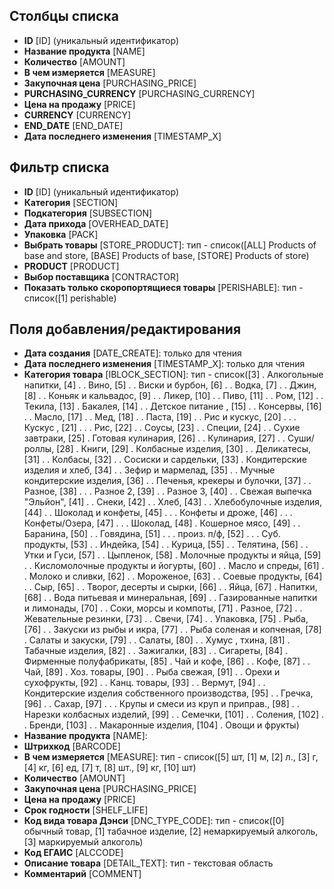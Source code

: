 <!--AUTODOC-->
## Столбцы списка
* <!--[LIST_CODE=ID]--><b>ID</b> [ID] (уникальный идентификатор)
* <!--[LIST_CODE=NAME]--><b>Название продукта</b> [NAME]
* <!--[LIST_CODE=AMOUNT]--><b>Количество</b> [AMOUNT]
* <!--[LIST_CODE=MEASURE]--><b>В чем измеряется</b> [MEASURE]
* <!--[LIST_CODE=PURCHASING_PRICE]--><b>Закупочная цена</b> [PURCHASING_PRICE]
* <!--[LIST_CODE=PURCHASING_CURRENCY]--><b>PURCHASING_CURRENCY</b> [PURCHASING_CURRENCY]
* <!--[LIST_CODE=PRICE]--><b>Цена на продажу</b> [PRICE]
* <!--[LIST_CODE=CURRENCY]--><b>CURRENCY</b> [CURRENCY]
* <!--[LIST_CODE=END_DATE]--><b>END_DATE</b> [END_DATE]
* <!--[LIST_CODE=TIMESTAMP_X]--><b>Дата последнего изменения</b> [TIMESTAMP_X]

## Фильтр списка
* <!--[FILTER_CODE=ID]--><b>ID</b> [ID] (уникальный идентификатор)
* <!--[FILTER_CODE=SECTION]--><b>Категория</b> [SECTION]
* <!--[FILTER_CODE=SUBSECTION]--><b>Подкатегория</b> [SUBSECTION]
* <!--[FILTER_CODE=OVERHEAD_DATE]--><b>Дата прихода</b> [OVERHEAD_DATE]
* <!--[FILTER_CODE=PACK]--><b>Упаковка</b> [PACK]
* <!--[FILTER_CODE=STORE_PRODUCT]--><b>Выбрать товары</b> [STORE_PRODUCT]: тип - список([ALL] Products of base and store, [BASE] Products of base, [STORE] Products of store)
* <!--[FILTER_CODE=PRODUCT]--><b>PRODUCT</b> [PRODUCT]
* <!--[FILTER_CODE=CONTRACTOR]--><b>Выбор поставщика</b> [CONTRACTOR]
* <!--[FILTER_CODE=PERISHABLE]--><b>Показать только скоропортящиеся товары</b> [PERISHABLE]: тип - список([1] perishable)

## Поля добавления/редактирования 
* <!--[ITEM_CODE=DATE_CREATE]--><b>Дата создания</b> [DATE_CREATE]: только для чтения
* <!--[ITEM_CODE=TIMESTAMP_X]--><b>Дата последнего изменения</b> [TIMESTAMP_X]: только для чтения
* <!--[ITEM_CODE=IBLOCK_SECTION]--><b>Категория товара</b> [IBLOCK_SECTION]: тип - список([3]  . Алкогольные напитки, [4]  . . Вино, [5]  . . Виски и бурбон, [6]  . . Водка, [7]  . . Джин, [8]  . . Коньяк и кальвадос, [9]  . . Ликер, [10]  . . Пиво, [11]  . . Ром, [12]  . . Текила, [13]  . Бакалея, [14]  . . Детское питание , [15]  . . Консервы, [16]  . . Масло, [17]  . . Мед, [18]  . . Паста, [19]  . . Рис и кускус, [20]  . . . Кускус , [21]  . . . Рис, [22]  . . Соусы, [23]  . . Специи, [24]  . . Сухие завтраки, [25]  . Готовая кулинария, [26]  . . Кулинария, [27]  . . Суши/роллы, [28]  . Книги, [29]  . Колбасные изделия, [30]  . . Деликатесы, [31]  . . Колбасы, [32]  . . Сосиски и сардельки, [33]  . Кондитерские изделия и хлеб, [34]  . . Зефир и мармелад, [35]  . . Мучные кондитерские изделия, [36]  . . Печенья, крекеры и булочки, [37]  . . Разное, [38]  . . . Разное 2, [39]  . . Разное 3, [40]  . . Свежая выпечка "Эльйон", [41]  . . Снеки, [42]  . . Хлеб, [43]  . . Хлебобулочные изделия, [44]  . . Шоколад и конфеты, [45]  . . . Конфеты и дроже, [46]  . . . Конфеты/Озера, [47]  . . . Шоколад, [48]  . Кошерное мясо, [49]  . . Баранина, [50]  . . Говядина, [51]  . . . произ. п/ф, [52]  . . . Суб. продукты, [53]  . . Индейка, [54]  . . Курица, [55]  . . Телятина, [56]  . . Утки и Гуси, [57]  . . Цыпленок, [58]  . Молочные продукты и яйца, [59]  . . Кисломолочные продукты и йогурты, [60]  . . Масло и спреды, [61]  . . Молоко и сливки, [62]  . . Мороженое, [63]  . . Соевые продукты, [64]  . . Сыр, [65]  . . Творог, десерты и сырки, [66]  . . Яйца, [67]  . Напитки, [68]  . . Вода питьевая и минеральная, [69]  . . Газированные напитки и лимонады, [70]  . . Соки, морсы и компоты, [71]  . Разное, [72]  . . Жевательные резинки, [73]  . . Свечи, [74]  . . Упаковка, [75]  . Рыба, [76]  . . Закуски из рыбы и икра, [77]  . . Рыба соленая и копченая, [78]  . Салаты и закуски, [79]  . . Салаты, [80]  . . Хумус , тхина, [81]  . Табачные изделия, [82]  . . Зажигалки, [83]  . . Сигареты, [84]  . Фирменные полуфабрикаты, [85]  . Чай и кофе, [86]  . . Кофе, [87]  . . Чай, [89]  . Хоз. товары, [90]  . . Рыба свежая, [91]  . . Орехи  и  сухофрукты, [92]  . . Канц. товары, [93]  . . Вермут, [94]  . . Кондитерские изделия собственного производства, [95]  . . Гречка, [96]  . . Сахар, [97]  . . . Крупы и   смеси из круп и приправ., [98]  . . Нарезки  колбасных изделий, [99]  . . Семечки, [101]  . . Соления, [102]  . . Бренди, [103]  . . Макаронные изделия, [104]  . Овощи и фрукты)
* <!--[ITEM_CODE=NAME]--><b>Название продукта</b> [NAME]: 
* <!--[ITEM_CODE=BARCODE]--><b>Штрихкод</b> [BARCODE]
* <!--[ITEM_CODE=MEASURE]--><b>В чем измеряется</b> [MEASURE]: тип - список([5] шт, [1] м, [2] л., [3] г, [4] кг, [6] ед, [7] т, [8] шт., [9] кг, [10] шт)
* <!--[ITEM_CODE=AMOUNT]--><b>Количество</b> [AMOUNT]
* <!--[ITEM_CODE=PURCHASING_PRICE]--><b>Закупочная цена</b> [PURCHASING_PRICE]
* <!--[ITEM_CODE=PRICE]--><b>Цена на продажу</b> [PRICE]
* <!--[ITEM_CODE=SHELF_LIFE]--><b>Срок годности</b> [SHELF_LIFE]
* <!--[ITEM_CODE=DNC_TYPE_CODE]--><b>Код вида товара Дэнси</b> [DNC_TYPE_CODE]: тип - список([0] обычный товар, [1] табачное изделие, [2] немаркируемый алкоголь, [3] маркируемый алкоголь)
* <!--[ITEM_CODE=ALCCODE]--><b>Код ЕГАИС</b> [ALCCODE]
* <!--[ITEM_CODE=DETAIL_TEXT]--><b>Описание товара</b> [DETAIL_TEXT]: тип - текстовая область
* <!--[ITEM_CODE=COMMENT]--><b>Комментарий</b> [COMMENT]
<!--/AUTODOC-->